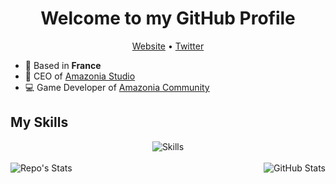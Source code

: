 <h1 align="center">Welcome to my GitHub Profile</h1>

<p align="center">
  <a href="https://offshorp.amazonia-studio.com/">Website</a> •
  <a href="https://twitter.com/Offshorp">Twitter</a>
</p>

* 📌 Based in __France__
* 💼 CEO of [Amazonia Studio](https://amazonia-studio.com/)
* 💻 Game Developer of [Amazonia Community](https://amazonia-studio.fr)

## My Skills
<p align="center">
  <img align="center" alt="Skills" src="https://github.com/Offshorp/Offshorp/blob/master/img/skills.png" />
  <br/><br/>
  <img align="left" alt="Repo's Stats" src="https://github-readme-stats.vercel.app/api/top-langs/?username=offshorp&layout=compact" />
  <img align="right" alt="GitHub Stats" src="https://github-readme-stats.vercel.app/api?username=offshorp&show_icons=true" />
</p>

